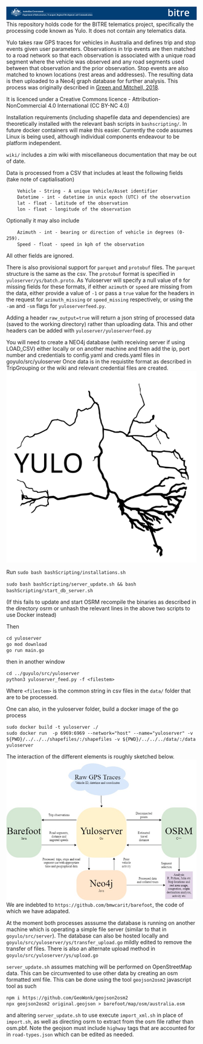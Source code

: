 ![BITRE logo](logo.png)
This repository holds code for the BITRE telematics project, specifically the processing code known as Yulo. It does not contain any telematics data.

Yulo takes raw GPS traces for vehicles in Australia and defines trip and stop events given user parameters. Observations in trip events are then matched to a road network so that each observation is associated with a unique road segment where the vehicle was observed and any road segments used between that observation and the prior observation. Stop events are also matched to known locations (rest areas and addresses). The resulting data is then uploaded to a Neo4j graph database for further analysis. This process was originally described in [Green and Mitchell, 2018](https://www.australasiantransportresearchforum.org.au/sites/default/files/ATRF2018_paper_18.pdf).

It is licenced under a Creative Commons licence - Attribution-NonCommercial 4.0 International (CC BY-NC 4.0)

Installation requirements (including shapefile data and dependencies) are theoretically installed with the relevant bash scripts in `bashscripting/`. In future docker containers will make this easier. Currently the code assumes Linux is being used, although individual components endeavour to be platform independent.

`wiki/` includes a zim wiki with miscellaneous documentation that may be out of date.

Data is processed from a CSV that includes at least the following fields (take note of captialisation)
```
	Vehicle - String - A unique Vehicle/Asset identifier
	Datetime - int - datetime in unix epoch (UTC) of the observation
	lat - float - latitude of the observation
	lon - float - longitude of the observation
```
Optionally it may also include
```
	Azimuth - int - bearing or direction of vehicle in degrees (0-259).
	Speed - float - speed in kph of the observation
```
All other fields are ignored.


There is also provisional support for `parquet` and `protobuf` files. The `parquet` structure is the same as the csv. The `protobuf` format is specified in `yuloserver/ys/batch.proto`. As Yuloserver will specify a null value of `0` for missing fields for these formats, if either `azimuth` or `speed` are missing from the data, either provide a value of `-1` or pass a `true` value for the headers in the request for `azimuth_missing` or `speed_missing` respectively, or using the `-am` and `-sm` flags for `yuloserverfeed.py`.

Adding a header `raw_output=true` will return a json string of processed data (saved to the working directory) rather than uploading data. This and other headers can be added with `yuloserver/yuloserverfeed.py`


You will need to create a NEO4j database (with receiving server if using LOAD_CSV) either locally or on another machine and then add the ip, port number and credentials to config.yaml and creds.yaml files in goyulo/src/yuloserver
Once data is in the requistite format as described in TripGrouping or the wiki and relevant credential files are created.
![YULO logo](yulo_logo.svg)

Run 
`sudo bash bashScripting/installations.sh`

`sudo bash bashScripting/server_update.sh && bash bashScripting/start_db_server.sh`

(If this fails to update and start OSRM recompile the binaries as described in the directory osrm or unhash the relevant lines in the above two scripts to use Docker instead)

Then


```
cd yuloserver
go mod download
go run main.go
```
then in another window
```
cd ../guyulo/src/yuloserver
python3 yuloserver_feed.py -f <filestem>
```
Where `<filestem>` is the common string in csv files in the `data/` folder that are to be processed.
	
One can also, in the yuloserver folder, build a docker image of the go process
```
sudo docker build -t yuloserver ./
sudo docker run  -p 6969:6969 --network="host" --name="yuloserver" -v ${PWD}/../../../shapefiles/:/shapefiles -v ${PWD}/../../../data/:/data yuloserver 
```
The interaction of the different elements is roughly sketched below.
![Flowchart](flowchart.jpg)
We are indebted to `https://github.com/bmwcarit/barefoot`, the code of which we have adapated.

At the moment both processes asssume the database is running on another machine which is operating a simple file server (similar to that in `goyulo/src/server`). The database can also be hosted locally and `goyulo/src/yuloserver/ys/transfer_upload.go` mildly edited to remove the transfer of files. There is also an alternate upload method in `goyulo/src/yuloserver/ys/upload.go`

`server_update.sh` assumes matching will be performed on OpenStreetMap data. This can be circumvented to use other data by creating an osm formatted xml file. This can be done using the tool `geojson2osm2` javascript tool as such
```
npm i https://github.com/GeoWonk/geojson2osm2
npx geojson2osm2 original.geojson > barefoot/map/osm/australia.osm

```
and altering `server_update.sh` to use execute `import_xml.sh` in place of `import.sh`, as well as directing osrm to extract from the osm file rather than osm.pbf. Note the geojson must include `highway` tags that are accounted for in `road-types.json` which can be edited as needed.
